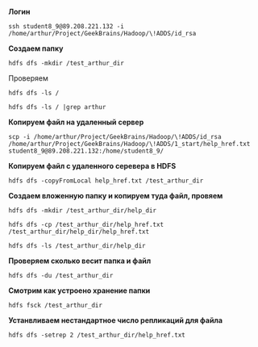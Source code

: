 **Логин**

```ssh student8_9@89.208.221.132 -i /home/arthur/Project/GeekBrains/Hadoop/\!ADDS/id_rsa```

**Создаем папку**

```hdfs dfs -mkdir /test_arthur_dir```

Проверяем

`hdfs dfs -ls /`

`hdfs dfs -ls / |grep arthur`

**Копируем файл на удаленный сервер**

`scp -i /home/arthur/Project/GeekBrains/Hadoop/\!ADDS/id_rsa /home/arthur/Project/GeekBrains/Hadoop/\!ADDS/1_start/help_href.txt student8_9@89.208.221.132:/home/student8_9/`

**Копируем файл с удаленного серевера в HDFS**

`hdfs dfs -copyFromLocal help_href.txt /test_arthur_dir`

**Создаем вложенную папку и копируем туда файл, провяем**

`hdfs dfs -mkdir /test_arthur_dir/help_dir`

`hdfs dfs -cp /test_arthur_dir/help_href.txt /test_arthur_dir/help_dir/help_href.txt`

`hdfs dfs -ls /test_arthur_dir/help_dir`

**Проверяем сколько весит папка и файл**

`hdfs dfs -du /test_arthur_dir`

**Смотрим как устроено хранение папки**

`hdfs fsck /test_arthur_dir`

**Устанвливаем нестандартное число репликаций для файла**

`hdfs dfs -setrep 2 /test_arthur_dir/help_href.txt`